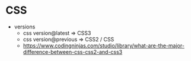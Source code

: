 # CSS

- versions
  - css version@latest => CSS3
  - css version@previous => CSS2 / CSS
  - https://www.codingninjas.com/studio/library/what-are-the-major-difference-between-css-css2-and-css3
